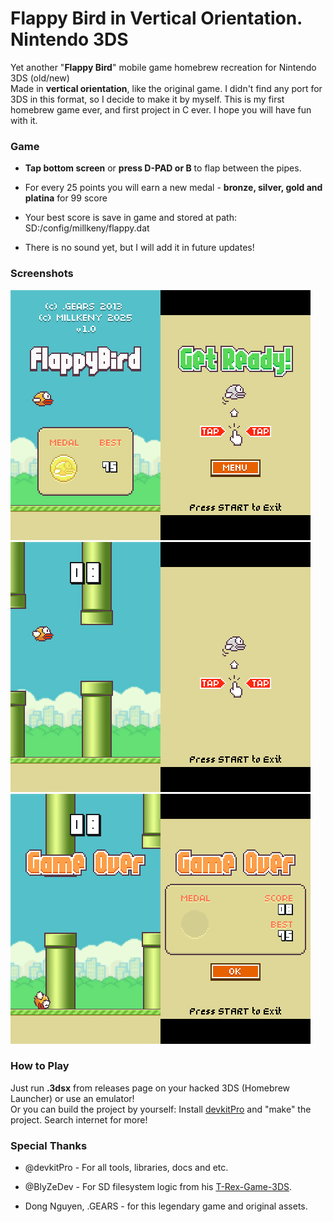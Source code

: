 # **Flappy Bird** in Vertical Orientation. **Nintendo 3DS**

Yet another "**Flappy Bird**" mobile game homebrew recreation for Nintendo 3DS (old/new)  
Made in **vertical orientation**, like the original game. I didn't find any port for 3DS in this format, so I decide to make it by myself. This is my first homebrew game ever, and first project in C ever. I hope you will have fun with it.

### Game

*   **Tap bottom screen** or **press D-PAD or B** to flap between the pipes.
    
*   For every 25 points you will earn a new medal - **bronze, silver, gold and platina** for 99 score
    
*   Your best score is save in game and stored at path: SD:/config/millkeny/flappy.dat
    
*   There is no sound yet, but I will add it in future updates!
    

### Screenshots

![1](/.page/1.png)  
![2](/.page/2.png)  
![3](/.page/3.png)

### How to Play

Just run **.3dsx** from releases page on your hacked 3DS (Homebrew Launcher) or use an emulator!  
Or you can build the project by yourself: Install [devkitPro](https://github.com/devkitPro/installer/releases) and "make" the project. Search internet for more!

### Special Thanks

*   @devkitPro - For all tools, libraries, docs and etc.
    
*   @BlyZeDev - For SD filesystem logic from his [T-Rex-Game-3DS](https://github.com/BlyZeDev/T-Rex-Game-3DS).
    
*   Dong Nguyen, .GEARS - for this legendary game and original assets.
